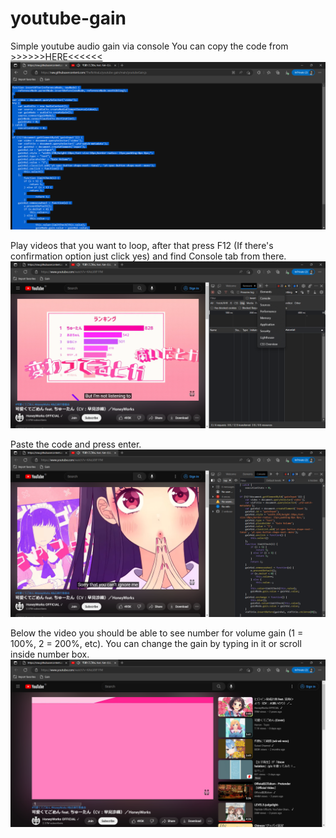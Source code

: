 # youtube-gain
Simple youtube audio gain via console
You can copy the code from [>>>>>>HERE<<<<<<](https://raw.githubusercontent.com/TheReVeaLz/youtube-gain/main/youtubeGainV2.js)
![alt text](https://raw.githubusercontent.com/TheReVeaLz/youtube-gain/main/TutorialImages/1.png)

Play videos that you want to loop, after that press F12 (If there's confirmation option just click yes) and find Console tab from there.
![alt text](https://raw.githubusercontent.com/TheReVeaLz/youtube-gain/main/TutorialImages/2.png)

Paste the code and press enter.
![alt text](https://raw.githubusercontent.com/TheReVeaLz/youtube-gain/main/TutorialImages/3.png)

Below the video you should be able to see number for volume gain (1 = 100%, 2 = 200%, etc).
You can change the gain by typing in it or scroll inside number box.
![alt text](https://raw.githubusercontent.com/TheReVeaLz/youtube-gain/main/TutorialImages/4.png)
